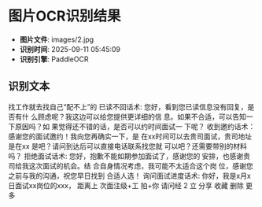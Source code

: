# 图片OCR识别结果

- **图片文件**: images/2.jpg
- **识别时间**: 2025-09-11 05:45:09
- **识别引擎**: PaddleOCR

## 识别文本

找工作就去找自己“配不上”的
已读不回话术:
您好，看到您已读信息没有回复，是否有什
么顾虑呢？我这边可以给您提供更详细的信
息。如果不合适，可以告知一下原因吗？如
果觉得还不错的话，是否可以约时间面试一
下呢？
收到邀约话术：
感谢您的面试邀约！我向您再确实一下，是
在xx时间可以去贵司面试，贵司地址是在xx
是吧？请问到达后可以直接电话联系找您就
可以吧？还需要带别的材料吗？
拒绝面试话术:
您好，抱歉不能如期参加面试了，感谢您的
安排，也感谢贵司给我这次面试的机会。结
合自身情况考虑，我可能不太适合这个岗
位，感谢您之前与我的沟通，祝您早日找到
合适人选！
询问面试进度话术:
你好，我是x月x日面试xx岗位的xxx，
距离上
次面注级+工
拍+你
请问经
2
立
分享
收藏
删除
更多
